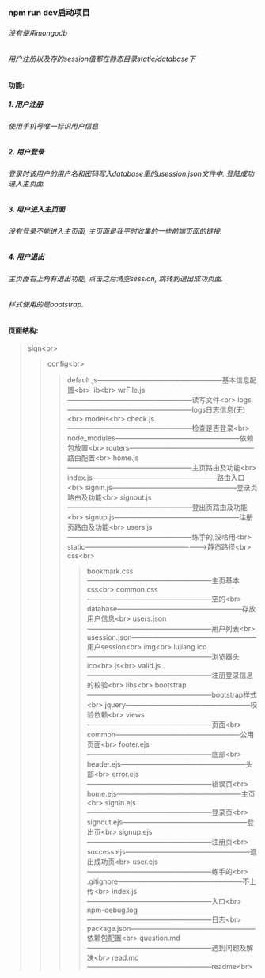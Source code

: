 ### npm run dev启动项目

###### 没有使用mongodb
###### 用户注册以及存的session值都在静态目录static/database下

#### 功能:
##### 1. 用户注册
###### 使用手机号唯一标识用户信息
##### 2. 用户登录
###### 登录时该用户的用户名和密码写入database里的usession.json文件中. 登陆成功进入主页面.
##### 3. 用户进入主页面
###### 没有登录不能进入主页面, 主页面是我平时收集的一些前端页面的链接.
##### 4. 用户退出
###### 主页面右上角有退出功能, 点击之后清空session, 跳转到退出成功页面.

###### 样式使用的是bootstrap.


#### 页面结构:
>sign\<br>
>>config\<br>
>>>default.js——————————————————基本信息配置\<br>
>>lib\<br>
>>>wrFile.js——————————————————读写文件\<br>
>>logs——————————————————logs日志信息(无)\<br>
>>models\<br>
>>>check.js——————————————————检查是否登录\<br>
>>node_modules——————————————————依赖包放置\<br>
>>routers——————————————————路由配置\<br>
>>>home.js——————————————————主页路由及功能\<br>
>>>index.js——————————————————路由入口\<br>
>>>signin.js——————————————————登录页路由及功能\<br>
>>>signout.js——————————————————登出页路由及功能\<br>
>>>signup.js——————————————————注册页路由及功能\<br>
>>>users.js——————————————————练手的,没啥用\<br>
>>static——————————————————>静态路径\<br>
>>>css\<br>
>>>>bookmark.css——————————————————主页基本css\<br>
>>>>common.css——————————————————空的\<br>
>>>database——————————————————存放用户信息\<br>
>>>>users.json——————————————————用户列表\<br>
>>>>usession.json——————————————————用户session\<br>
>>>img\<br>
>>>>lujiang.ico——————————————————浏览器头ico\<br>
>>>js\<br>
>>>>valid.js——————————————————注册登录信息的校验\<br>
>>>libs\<br>
>>>>bootstrap——————————————————bootstrap样式\<br>
>>>>jquery——————————————————校验依赖\<br>
>>views——————————————————页面\<br>
>>>common——————————————————公用页面\<br>
>>>>footer.ejs——————————————————底部\<br>
>>>>header.ejs——————————————————头部\<br>
>>>error.ejs——————————————————错误页\<br>
>>>home.ejs——————————————————主页\<br>
>>>signin.ejs——————————————————登录页\<br>
>>>signout.ejs——————————————————登出页\<br>
>>>signup.ejs——————————————————注册页\<br>
>>>success.ejs——————————————————退出成功页\<br>
>>>user.ejs——————————————————练手的\<br>
>>.gitignore——————————————————不上传\<br>
>>index.js——————————————————入口\<br>
>>npm-debug.log——————————————————日志\<br>
>>package.json——————————————————依赖包配置\<br>
>>question.md——————————————————遇到问题及解决\<br>
>>read.md——————————————————readme\<br>



